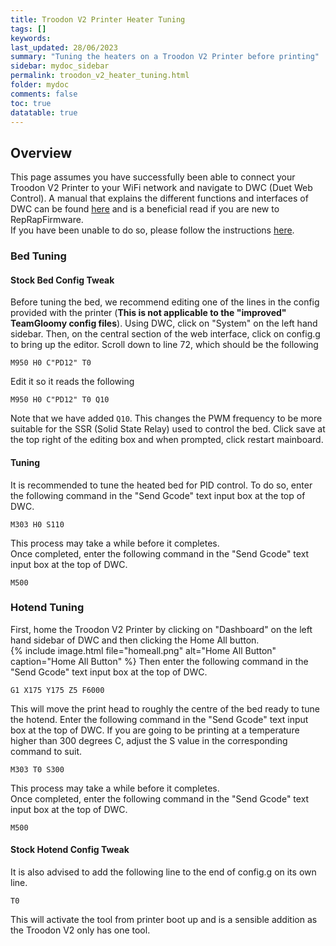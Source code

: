 ```yaml
---
title: Troodon V2 Printer Heater Tuning
tags: []
keywords: 
last_updated: 28/06/2023
summary: "Tuning the heaters on a Troodon V2 Printer before printing"
sidebar: mydoc_sidebar
permalink: troodon_v2_heater_tuning.html
folder: mydoc
comments: false
toc: true
datatable: true
---
```


## Overview

This page assumes you have successfully been able to connect your Troodon V2 Printer to your WiFi network and navigate to DWC (Duet Web Control). A manual that explains the different functions and interfaces of DWC can be found [here](https://docs.duet3d.com/en/User_manual/Reference/Duet_Web_Control_Manual) and is a beneficial read if you are new to RepRapFirmware.  
If you have been unable to do so, please follow the instructions [here](troodon_v2_connected_wifi_esp32.html).  

### Bed Tuning

#### Stock Bed Config Tweak

Before tuning the bed, we recommend editing one of the lines in the config provided with the printer (**This is not applicable to the "improved" TeamGloomy config files**). Using DWC, click on "System" on the left hand sidebar. Then, on the central section of the web interface, click on config.g to bring up the editor. Scroll down to line 72, which should be the following  

```text
M950 H0 C"PD12" T0
```

Edit it so it reads the following  

```text
M950 H0 C"PD12" T0 Q10
```

Note that we have added `Q10`. This changes the PWM frequency to be more suitable for the SSR (Solid State Relay) used to control the bed. Click save at the top right of the editing box and when prompted, click restart mainboard.  

#### Tuning

It is recommended to tune the heated bed for PID control. To do so, enter the following command in the "Send Gcode" text input box at the top of DWC.

```text
M303 H0 S110
```

This process may take a while before it completes.  
Once completed, enter the following command in the "Send Gcode" text input box at the top of DWC.  

```text
M500
```

### Hotend Tuning

First, home the Troodon V2 Printer by clicking on "Dashboard" on the left hand sidebar of DWC and then clicking the Home All button.  
{% include image.html file="homeall.png" alt="Home All Button" caption="Home All Button" %}
Then enter the following command in the "Send Gcode" text input box at the top of DWC.  

```text
G1 X175 Y175 Z5 F6000
```

This will move the print head to roughly the centre of the bed ready to tune the hotend. Enter the following command in the "Send Gcode" text input box at the top of DWC. If you are going to be printing at a temperature higher than 300 degrees C, adjust the S value in the corresponding command to suit.  

```text
M303 T0 S300
```

This process may take a while before it completes.  
Once completed, enter the following command in the "Send Gcode" text input box at the top of DWC.  

```text
M500
```

#### Stock Hotend Config Tweak

It is also advised to add the following line to the end of config.g on its own line.  

```text
T0
```

This will activate the tool from printer boot up and is a sensible addition as the Troodon V2 only has one tool.
